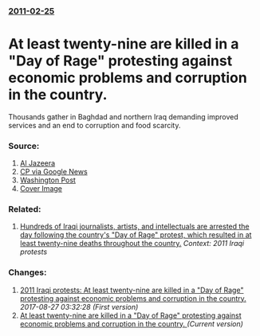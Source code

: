 ### [2011-02-25](/news/2011/02/25/index.md)

# At least twenty-nine are killed in a "Day of Rage" protesting against economic problems and corruption in the country. 

Thousands gather in Baghdad and northern Iraq demanding improved services and an end to corruption and food scarcity.


### Source:

1. [Al Jazeera](http://english.aljazeera.net/news/middleeast/2011/02/2011224192028229471.html)
2. [CP via Google News](http://www.google.com/hostednews/canadianpress/article/ALeqM5ia4CeZt15R4Uc6tl1lH0nL1e-rNQ?docId=6063765)
3. [Washington Post](http://www.washingtonpost.com/wp-dyn/content/article/2011/02/26/AR2011022601854.html)
3. [Cover Image](http://www.aljazeera.com/mritems/Images/2011/2/25/201122511333494112_20.jpg)

### Related:

1. [Hundreds of Iraqi journalists, artists, and intellectuals are arrested the day following the country's "Day of Rage" protest, which resulted in at least twenty-nine deaths throughout the country.](/news/2011/02/26/hundreds-of-iraqi-journalists-artists-and-intellectuals-are-arrested-the-day-following-the-country-s-day-of-rage-protest-which-resulted.md) _Context: 2011 Iraqi protests_

### Changes:

1. [2011 Iraqi protests: At least twenty-nine are killed in a "Day of Rage" protesting against economic problems and corruption in the country. ](/news/2011/02/25/2011-iraqi-protests-at-least-twenty-nine-are-killed-in-a-day-of-rage-protesting-against-economic-problems-and-corruption-in-the-country.md) _2017-08-27 03:32:28 (First version)_
1. [At least twenty-nine are killed in a "Day of Rage" protesting against economic problems and corruption in the country. ](/news/2011/02/25/at-least-twenty-nine-are-killed-in-a-day-of-rage-protesting-against-economic-problems-and-corruption-in-the-country.md) _(Current version)_

